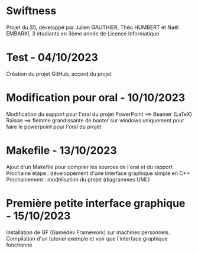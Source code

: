 # Swiftness
Projet du S5, développé par Julien GAUTHIER, Théo HUMBERT et Naël EMBARKI, 3 étudiants en 3ème année de Licence Informatique

# Test - 04/10/2023
Création du projet GitHub, accord du projet


# Modification pour oral - 10/10/2023
Modification du support pour l'oral du projet
PowerPoint ==> Beamer (LaTeX)
Raison ==> flemme grandissante de booter sur windows uniquement pour faire le powerpoint pour l'oral du projet

# Makefile - 13/10/2023
Ajout d'un Makefile pour compiler les sources de l'oral et du rapport
Prochaine étape : développement d'une interface graphique simple en C++
Prochainement : modélisation du projet (diagrammes UML)

# Première petite interface graphique - 15/10/2023
Installation de GF (Gamedev Framework) sur machines personnels.
Compilation d'un tutoriel exemple et voir que l'interface graphique fonctionne
